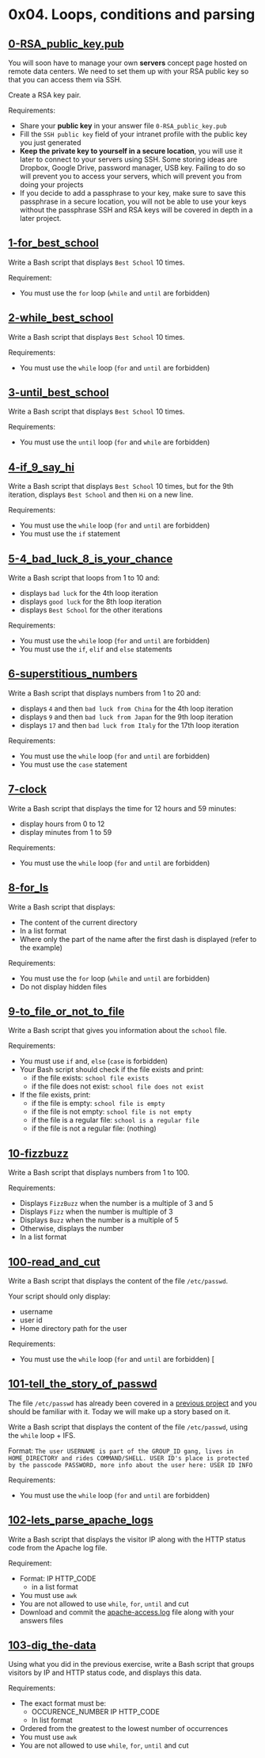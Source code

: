 # 0x04. Loops, conditions and parsing

## [0-RSA_public_key.pub](./0-RSA_public_key.pub)
You will soon have to manage your own **servers** concept page hosted on remote data centers. We need to set them up with your RSA public key so that you can access them via SSH.

Create a RSA key pair.

Requirements:
- Share your **public key** in your answer file `0-RSA_public_key.pub`
- Fill the `SSH public key` field of your intranet profile with the public key you just generated
- **Keep the private key to yourself in a secure location**, you will use it later to connect to your servers using SSH. Some storing ideas are Dropbox, Google Drive, password manager, USB key. Failing to do so will prevent you to access your servers, which will prevent you from doing your projects
- If you decide to add a passphrase to your key, make sure to save this passphrase in a secure location, you will not be able to use your keys without the passphrase
SSH and RSA keys will be covered in depth in a later project.

## [1-for_best_school](./1-for_best_school)
Write a Bash script that displays `Best School` 10 times.

Requirement:
- You must use the `for` loop (`while` and `until` are forbidden)

## [2-while_best_school](./2-while_best_school)
Write a Bash script that displays `Best School` 10 times.

Requirements:
- You must use the `while` loop (`for` and `until` are forbidden)

## [3-until_best_school](./3-until_best_school)
Write a Bash script that displays `Best School` 10 times.

Requirements:
- You must use the `until` loop (`for` and `while` are forbidden)

## [4-if_9_say_hi](./4-if_9_say_hi)
Write a Bash script that displays `Best School` 10 times, but for the 9th iteration, displays `Best School` and then `Hi` on a new line.

Requirements:
- You must use the `while` loop (`for` and `until` are forbidden)
- You must use the `if` statement

## [5-4_bad_luck_8_is_your_chance](./5-4_bad_luck_8_is_your_chance)
Write a Bash script that loops from 1 to 10 and:
- displays `bad luck` for the 4th loop iteration
- displays `good luck` for the 8th loop iteration
- displays `Best School` for the other iterations

Requirements:
- You must use the `while` loop (`for` and `until` are forbidden)
- You must use the `if`, `elif` and `else` statements

## [6-superstitious_numbers](./6-superstitious_numbers)
Write a Bash script that displays numbers from 1 to 20 and:
- displays `4` and then `bad luck from China` for the 4th loop iteration
- displays `9` and then `bad luck from Japan` for the 9th loop iteration
- displays `17` and then `bad luck from Italy` for the 17th loop iteration

Requirements:
- You must use the `while` loop (`for` and `until` are forbidden)
- You must use the `case` statement

## [7-clock](./7-clock)
Write a Bash script that displays the time for 12 hours and 59 minutes:
- display hours from 0 to 12
- display minutes from 1 to 59

Requirements:
- You must use the `while` loop (`for` and `until` are forbidden)

## [8-for_ls](./8-for_ls)
Write a Bash script that displays:
- The content of the current directory
- In a list format
- Where only the part of the name after the first dash is displayed (refer to the example)

Requirements:
- You must use the `for` loop (`while` and `until` are forbidden)
- Do not display hidden files

## [9-to_file_or_not_to_file](./9-to_file_or_not_to_file)
Write a Bash script that gives you information about the `school` file.

Requirements:
- You must use `if` and, `else` (`case` is forbidden)
- Your Bash script should check if the file exists and print:
	- if the file exists: `school file exists`
	- if the file does not exist: `school file does not exist`
- If the file exists, print:
	- if the file is empty: `school file is empty`
	- if the file is not empty: `school file is not empty`
	- if the file is a regular file: `school is a regular file`
	- if the file is not a regular file: (nothing)

## [10-fizzbuzz](./10-fizzbuzz)
Write a Bash script that displays numbers from 1 to 100.

Requirements:
- Displays `FizzBuzz` when the number is a multiple of 3 and 5
- Displays `Fizz` when the number is multiple of 3
- Displays `Buzz` when the number is a multiple of 5
- Otherwise, displays the number
- In a list format

## [100-read_and_cut](./100-read_and_cut)
Write a Bash script that displays the content of the file `/etc/passwd`.

Your script should only display:
- username
- user id
- Home directory path for the user

Requirements:
- You must use the `while` loop (`for` and `until` are forbidden)
[
## [101-tell_the_story_of_passwd](./101-tell_the_story_of_passwd)
The file `/etc/passwd` has already been covered in a [previous project](https://github.com/adut24/holbertonschool-system_engineering-devops/tree/master/0x02-shell_redirections) and you should be familiar with it. Today we will make up a story based on it.

Write a Bash script that displays the content of the file `/etc/passwd`, using the `while` loop + IFS.

Format: `The user USERNAME is part of the GROUP_ID gang, lives in HOME_DIRECTORY and rides COMMAND/SHELL. USER ID's place is protected by the passcode PASSWORD, more info about the user here: USER ID INFO`

Requirements:
- You must use the `while` loop (`for` and `until` are forbidden)

## [102-lets_parse_apache_logs](./102-lets_parse_apache_logs)
Write a Bash script that displays the visitor IP along with the HTTP status code from the Apache log file.

Requirement:
- Format: IP HTTP_CODE
	- in a list format
- You must use `awk`
- You are not allowed to use `while`, `for`, `until` and cut
- Download and commit the [apache-access.log](http://intranet-projects-files.s3.amazonaws.com/holbertonschool-sysadmin_devops/80/apache-access.log) file along with your answers files

## [103-dig_the-data](./103-dig_the-data)
Using what you did in the previous exercise, write a Bash script that groups visitors by IP and HTTP status code, and displays this data.

Requirements:
- The exact format must be:
	- OCCURENCE_NUMBER IP HTTP_CODE
	- In list format
- Ordered from the greatest to the lowest number of occurrences
- You must use `awk`
- You are not allowed to use `while`, `for`, `until` and cut
